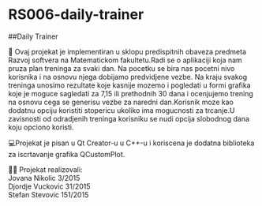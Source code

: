 # RS006-daily-trainer
##Daily Trainer

💪 Ovaj projekat je implementiran u sklopu predispitnih obaveza predmeta Razvoj softvera na Matematickom fakultetu.Radi se o aplikaciji koja nam pruza plan treninga za svaki dan. Na pocetku se bira nas pocetni nivo korisnika i na osnovu njega dobijamo predvidjene vezbe. Na kraju svakog treninga unosimo rezultate koje kasnije mozemo i pogledati u formi grafika koje je moguce sagledati za 7,15 ili prethodnih 30 dana i ocenjujemo trening na osnovu cega se generisu vezbe za naredni dan.Korisnik moze kao dodatnu opciju koristiti stopericu ukoliko ima mogucnosti za trcanje.U zavisnosti od odradjenih treninga korisniku se nudi opcija slobodnog dana koju opciono koristi.

💻Projekat je pisan u Qt Creator-u u C++-u i koriscena je dodatna biblioteka za iscrtavanje grafika QCustomPlot.

👨‍🎓 Projekat realizovali:<br />
Jovana Nikolic 3/2015<br />
Djordje Vuckovic 31/2015<br />
Stefan Stevovic 151/2015

